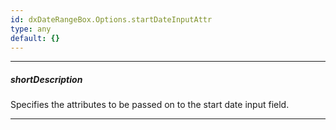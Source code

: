 ```yaml
---
id: dxDateRangeBox.Options.startDateInputAttr
type: any
default: {}
---
```

---
##### shortDescription
Specifies the attributes to be passed on to the start date input field.

---
